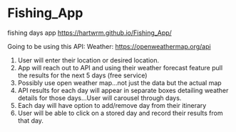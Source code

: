 # Fishing_App
fishing days app
https://hartwrm.github.io/Fishing_App/

Going to be using this API:
Weather: https://openweathermap.org/api

1. User will enter their location or desired location.
2. App will reach out to API and using their weather forecast feature pull the results for the next 5 days (free service)
3. Possibly use open weather map...not just the data but the actual map
4. API results for each day will appear in separate boxes detailing weather details for those days...User will carousel through days.
5. Each day will have option to add/remove day from their itinerary
6. User will be able to click on a stored day and record their results from that day.
